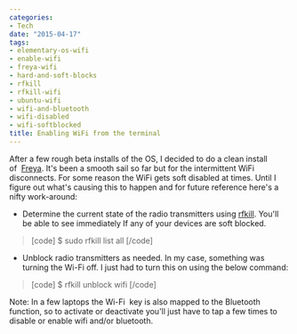 ```yaml
---
categories:
- Tech
date: "2015-04-17"
tags:
- elementary-os-wifi
- enable-wifi
- freya-wifi
- hard-and-soft-blocks
- rfkill
- rfkill-wifi
- ubuntu-wifi
- wifi-and-bluetooth
- wifi-disabled
- wifi-softblocked
title: Enabling WiFi from the terminal
---
```


After a few rough beta installs of the OS, I decided to do a clean install of  [Freya](http://elementary.io/). It's been a smooth sail so far but for the intermittent WiFi disconnects. For some reason the WiFi gets soft disabled at times. Until I figure out what's causing this to happen and for future reference here's a nifty work-around:

- Determine the current state of the radio transmitters using [rfkill](https://access.redhat.com/documentation/en-US/Red_Hat_Enterprise_Linux/6/html/Power_Management_Guide/RFKill.html). You'll be able to see immediately If any of your devices are soft blocked.

> \[code\] $ sudo rfkill list all \[/code\]

- Unblock radio transmitters as needed. In my case, something was turning the Wi-Fi off. I just had to turn this on using the below command:

> \[code\] $ rfkill unblock wifi \[/code\]

Note: In a few laptops the Wi-Fi  key is also mapped to the Bluetooth function, so to activate or deactivate you'll just have to tap a few times to disable or enable wifi and/or bluetooth.
